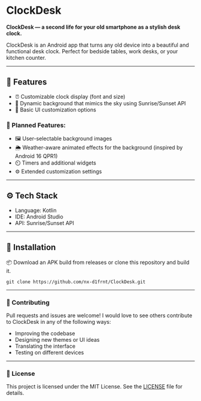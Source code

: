 # ClockDesk

**ClockDesk — a second life for your old smartphone as a stylish desk clock.**

ClockDesk is an Android app that turns any old device into a beautiful and functional desk clock. Perfect for bedside tables, work desks, or your kitchen counter.

---

## 🔧 Features

- ⏰ Customizable clock display (font and size)
- 🌅 Dynamic background that mimics the sky using Sunrise/Sunset API
- 🎨 Basic UI customization options

### 📌 Planned Features:
- 🖼️ User-selectable background images
- 🌦️ Weather-aware animated effects for the background (inspired by Android 16 QPR1)
- ⏲️ Timers and additional widgets
- ⚙️ Extended customization settings

---

## ⚙️ Tech Stack

- Language: Kotlin
- IDE: Android Studio
- API: Sunrise/Sunset API

---

## 🚀 Installation

📦 Download an APK build from releases or clone this repository and build it.

```git clone https://github.com/nx-d1frnt/ClockDesk.git```

---

### 🤝 Contributing
Pull requests and issues are welcome!
I would love to see others contribute to ClockDesk in any of the following ways:

- Improving the codebase
- Designing new themes or UI ideas
- Translating the interface
- Testing on different devices

---

### 📃 License
This project is licensed under the MIT License. See the [LICENSE](./LICENSE) file for details.

